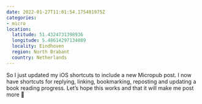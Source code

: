 ```yaml
---
date: 2022-01-27T11:01:54.175481975Z
categories:
- micro
location:
  latitude: 51.4324731398936
  longitude: 5.48614297134089
  locality: Eindhoven
  region: North Brabant
  country: Netherlands
---
```


So I just updated my iOS shortcuts to include a new Micropub post. I now have shortcuts for replying, linking, bookmarking, reposting and updating a book reading progress. Let’s hope this works and that it will make me post more 🤔

